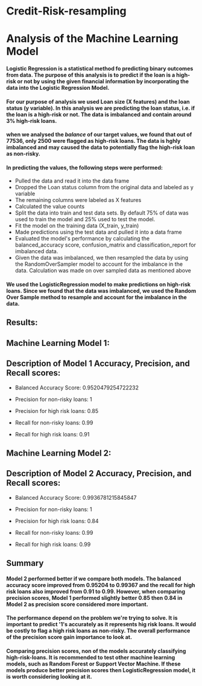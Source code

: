 # Credit-Risk-resampling

# Analysis of the Machine Learning Model

 
#### Logistic Regression is a statistical method fo predicting binary outcomes from data. The purpose of this analysis is to predict if the loan is a high-risk or not by using the given financial information by incorporating the data into the Logistic Regression Model.

#### For our purpose of analysis we used Loan size (X features) and the  loan status (y variable). In this analysis we are predicting the loan status, i.e. if the loan is a high-risk or not. The data is imbalanced and contain around 3% high-risk loans.

#### when we analysed the *balance* of our target values, we found that out of 77536, only 2500 were flagged as high-risk loans. The data is hghly imbalanced and  may caused the data to potentially flag the high-risk loan as non-risky.

#### In predicting the values, the following steps were performed:
* Pulled the data and read it into the data frame
* Dropped the Loan status column from the original data and labeled as y variable
* The remaining columns were labeled as X features
* Calculated the value counts
* Split the data into train and test data sets. By default 75% of data was used to train the model and 25% used to test the model.
* Fit the model on the training data (X_train, y_train)
* Made predictions using the test data and pulled it into a data frame
* Evaluated the model's performance by calculating the balanced_accuracy score, confusion_matrix and classification_report for imbalanced data.
* Given the data was imbalanced, we then resampled the data by using the RandomOverSampler model to account for the imbalance in the data. Calculation was made on over sampled data as mentioned above

#### We used the LogisticRegression model to make predictions on high-risk loans. Since we found that the data was imbalanced, we used the Random Over Sample method to resample and account for the imbalance in the data.

## Results:

## Machine Learning Model 1:
## Description of Model 1 Accuracy, Precision, and Recall scores:

* Balanced Accuracy Score: 0.9520479254722232
* Precision for non-risky loans: 1
* Precision for high risk loans: 0.85 

* Recall for non-risky loans: 0.99
* Recall for high risk loans: 0.91

## Machine Learning Model 2:
## Description of Model 2 Accuracy, Precision, and Recall scores:

* Balanced Accuracy Score: 0.9936781215845847
* Precision for non-risky loans: 1
* Precision for high risk loans: 0.84

* Recall for non-risky loans: 0.99
* Recall for high risk loans: 0.99

## Summary

#### Model 2 performed better if we compare both models. The balanced accuracy score improved from 0.95204 to 0.99367 and the recall for high risk loans also improved from 0.91 to 0.99. However, when comparing precision scores, Model 1 performed slightly better 0.85 then 0.84 in Model 2 as precision score considered more important.
#### The performance depend on the problem we're trying to solve. It is important to predict '1's  accurately as it represents hig risk loans. It would be costly to flag a high risk loans as non-risky. The overall performance of the precision score gain importance to  look at.
#### Comparing precision scores, non of the models accurately classifying high-risk-loans. It is recommended to test other machine learning models, such as Random Forest or Support Vector Machine. If these models produce better precision scores then LogisticRegression model, it is worth considering looking at it.

 



